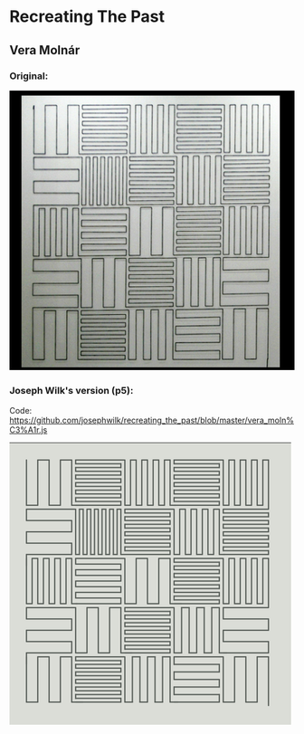 # Recreating The Past

## Vera Molnár

### Original:

![](https://raw.githubusercontent.com/josephwilk/recreating_the_past/master/.images/vera_original.png)

### Joseph Wilk's version (p5):

Code: https://github.com/josephwilk/recreating_the_past/blob/master/vera_moln%C3%A1r.js

![](https://raw.githubusercontent.com/josephwilk/recreating_the_past/master/.images/vera_josephwilk.png)
